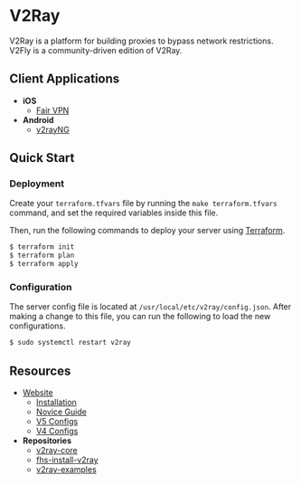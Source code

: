 # V2Ray

V2Ray is a platform for building proxies to bypass network restrictions.
V2Fly is a community-driven edition of V2Ray.

## Client Applications

  - **iOS**
    - [Fair VPN](https://apps.apple.com/us/app/fair-vpn/id1533873488)
  - **Android**
    - [v2rayNG](https://play.google.com/store/apps/details?id=com.v2ray.ang)

## Quick Start

### Deployment

Create your `terraform.tfvars` file by running the `make terraform.tfvars` command,
and set the required variables inside this file.

Then, run the following commands to deploy your server using [Terraform](https://www.terraform.io).

```bash
$ terraform init
$ terraform plan
$ terraform apply
```

### Configuration

The server config file is located at `/usr/local/etc/v2ray/config.json`.
After making a change to this file, you can run the following to load the new configurations.

```bash
$ sudo systemctl restart v2ray
```

## Resources

  - [Website](https://www.v2fly.org/en_US)
      - [Installation](https://www.v2fly.org/en_US/guide/install.html)
      - [Novice Guide](https://www.v2fly.org/en_US/guide/start.html)
      - [V5 Configs](https://www.v2fly.org/en_US/v5/config/overview.html)
      - [V4 Configs](https://www.v2fly.org/en_US/config/overview.html)
  - **Repositories**
      - [v2ray-core](https://github.com/v2fly/v2ray-core)
      - [fhs-install-v2ray](https://github.com/v2fly/fhs-install-v2ray)
      - [v2ray-examples](https://github.com/v2fly/v2ray-examples)
